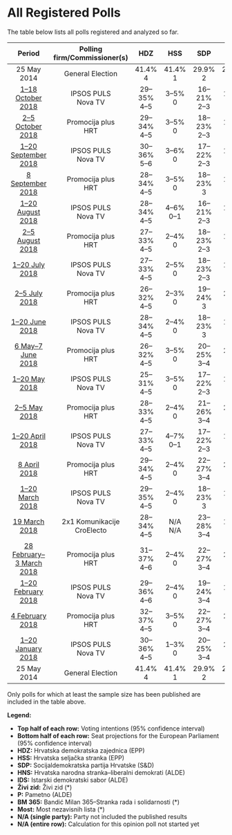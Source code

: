 # All Registered Polls

The table below lists all polls registered and analyzed so far.

| Period     | Polling firm/Commissioner(s) | HDZ | HSS | SDP | HNS | IDS | Živi zid | P | BM 365 | Most |
|:----------:|:----------------------------:|:--:|:--:|:--:|:--:|:--:|:--:|:--:|:--:|:--:|
| 25 May 2014 | General Election | 41.4% <br> 4 | 41.4% <br> 1 | 29.9% <br> 2 | 29.9% <br> 1 | 29.9% <br> 1 | 0.5% <br> 0 | 0.0% <br> 0 | 0.0% <br> 0 | 0.0% <br> 0 |
| [1–18 October 2018](2018-10-18-IPSOSPULS.html) | IPSOS PULS <br> Nova TV | 29–35% <br> 4–5 | 3–5% <br> 0 | 16–21% <br> 2–3 | 1–3% <br> 0 | 1–3% <br> 0 | 12–17% <br> 2 | 2–5% <br> 0 | 3–6% <br> 0 | 6–9% <br> 0–1 |
| [2–5 October 2018](2018-10-05-Promocijaplus.html) | Promocija plus <br> HRT | 29–34% <br> 4–5 | 3–5% <br> 0 | 18–23% <br> 2–3 | 1–3% <br> 0 | 1–3% <br> 0 | 12–16% <br> 1–2 | 2–4% <br> 0 | 2–5% <br> 0 | 6–9% <br> 0–1 |
| [1–20 September 2018](2018-09-20-IPSOSPULS.html) | IPSOS PULS <br> Nova TV | 30–36% <br> 5–6 | 3–6% <br> 0 | 17–22% <br> 2–3 | 1–2% <br> 0 | 1–3% <br> 0 | 12–17% <br> 2 | 2–5% <br> 0 | 3–5% <br> 0 | 8–11% <br> 1 |
| [8 September 2018](2018-09-08-Promocijaplus.html) | Promocija plus <br> HRT | 28–34% <br> 4–5 | 3–5% <br> 0 | 18–23% <br> 3 | 1–3% <br> 0 | 1–2% <br> 0 | 13–17% <br> 2 | 2–4% <br> 0 | 3–5% <br> 0 | 6–9% <br> 1 |
| [1–20 August 2018](2018-08-20-IPSOSPULS.html) | IPSOS PULS <br> Nova TV | 28–34% <br> 4–5 | 4–6% <br> 0–1 | 16–21% <br> 2–3 | 1–2% <br> 0 | 2–4% <br> 0 | 12–17% <br> 1–2 | 2–5% <br> 0 | 3–6% <br> 0 | 6–10% <br> 1 |
| [2–5 August 2018](2018-08-05-Promocijaplus.html) | Promocija plus <br> HRT | 27–33% <br> 4–5 | 2–4% <br> 0 | 18–23% <br> 2–3 | 1–3% <br> 0 | 1–3% <br> 0 | 13–17% <br> 2 | 2–4% <br> 0 | 3–5% <br> 0 | 7–10% <br> 1 |
| [1–20 July 2018](2018-07-20-IPSOSPULS.html) | IPSOS PULS <br> Nova TV | 27–33% <br> 4–5 | 2–5% <br> 0 | 18–23% <br> 2–3 | 1–2% <br> 0 | 2–4% <br> 0 | 11–16% <br> 1–2 | 2–5% <br> 0 | 3–6% <br> 0 | 7–11% <br> 1 |
| [2–5 July 2018](2018-07-05-Promocijaplus.html) | Promocija plus <br> HRT | 26–32% <br> 4–5 | 2–3% <br> 0 | 19–24% <br> 3 | 2–3% <br> 0 | 1–3% <br> 0 | 13–18% <br> 2 | 2–4% <br> 0 | 2–4% <br> 0 | 7–10% <br> 1 |
| [1–20 June 2018](2018-06-20-IPSOSPULS.html) | IPSOS PULS <br> Nova TV | 28–34% <br> 4–5 | 2–4% <br> 0 | 18–23% <br> 3 | 1–3% <br> 0 | 2–4% <br> 0 | 13–18% <br> 2–3 | 2–5% <br> 0 | 2–5% <br> 0 | 7–11% <br> 1 |
| [6 May–7 June 2018](2018-06-07-Promocijaplus.html) | Promocija plus <br> HRT | 26–32% <br> 4–5 | 3–5% <br> 0 | 20–25% <br> 3–4 | 2–3% <br> 0 | 1–3% <br> 0 | 13–17% <br> 2 | 1–3% <br> 0 | 2–3% <br> 0 | 8–11% <br> 1 |
| [1–20 May 2018](2018-05-20-IPSOSPULS.html) | IPSOS PULS <br> Nova TV | 25–31% <br> 4–5 | 3–5% <br> 0 | 17–22% <br> 2–3 | 1–2% <br> 0 | 1–3% <br> 0 | 13–18% <br> 2 | 3–5% <br> 0 | 3–5% <br> 0 | 6–10% <br> 1 |
| [2–5 May 2018](2018-05-05-Promocijaplus.html) | Promocija plus <br> HRT | 28–33% <br> 4–5 | 2–4% <br> 0 | 21–26% <br> 3–4 | 2–4% <br> 0 | 1–3% <br> 0 | 13–17% <br> 2 | 1–3% <br> 0 | 2–4% <br> 0 | 7–10% <br> 1 |
| [1–20 April 2018](2018-04-20-IPSOSPULS.html) | IPSOS PULS <br> Nova TV | 27–33% <br> 4–5 | 4–7% <br> 0–1 | 17–22% <br> 2–3 | 1–2% <br> 0 | 2–4% <br> 0 | 13–18% <br> 2 | 2–5% <br> 0 | 2–5% <br> 0 | 6–10% <br> 1 |
| [8 April 2018](2018-04-08-Promocijaplus.html) | Promocija plus <br> HRT | 29–34% <br> 4–5 | 2–4% <br> 0 | 22–27% <br> 3–4 | 2–3% <br> 0 | 1–3% <br> 0 | 11–15% <br> 1–2 | 1–3% <br> 0 | 2–3% <br> 0 | 8–11% <br> 1 |
| [1–20 March 2018](2018-03-20-IPSOSPULS.html) | IPSOS PULS <br> Nova TV | 29–35% <br> 4–5 | 2–4% <br> 0 | 18–23% <br> 3 | 1–3% <br> 0 | 2–4% <br> 0 | 12–16% <br> 1–2 | 2–5% <br> 0 | 3–6% <br> 0 | 6–9% <br> 1 |
| [19 March 2018](2018-03-19-2x1Komunikacije.html) | 2x1 Komunikacije <br> CroElecto | 28–34% <br> 4–5 | N/A <br> N/A | 23–28% <br> 3–4 | 1–2% <br> 0 | 1–3% <br> 0 | 11–15% <br> 1–2 | N/A <br> N/A | 1–2% <br> 0 | 7–11% <br> 1 |
| [28 February–3 March 2018](2018-03-03-Promocijaplus.html) | Promocija plus <br> HRT | 31–37% <br> 4–6 | 2–4% <br> 0 | 22–27% <br> 3–4 | 2–3% <br> 0 | 1–3% <br> 0 | 11–15% <br> 1–2 | 1–3% <br> 0 | 2–4% <br> 0 | 7–10% <br> 1 |
| [1–20 February 2018](2018-02-20-IPSOSPULS.html) | IPSOS PULS <br> Nova TV | 29–36% <br> 4–6 | 2–4% <br> 0 | 19–24% <br> 3–4 | 1–3% <br> 0 | 2–4% <br> 0 | 11–16% <br> 1–2 | 3–5% <br> 0 | 2–5% <br> 0 | 6–9% <br> 0–1 |
| [4 February 2018](2018-02-04-Promocijaplus.html) | Promocija plus <br> HRT | 32–37% <br> 4–5 | 3–5% <br> 0 | 22–27% <br> 3–4 | 2–3% <br> 0 | 1–2% <br> 0 | 12–16% <br> 1–2 | 1–2% <br> 0 | 2–4% <br> 0 | 6–9% <br> 0–1 |
| [1–20 January 2018](2018-01-20-IPSOSPULS.html) | IPSOS PULS <br> Nova TV | 30–36% <br> 4–5 | 1–3% <br> 0 | 20–25% <br> 3–4 | 2–4% <br> 0 | 2–4% <br> 0 | 12–17% <br> 1–2 | 2–4% <br> 0 | 3–5% <br> 0 | 6–9% <br> 0–1 |
| 25 May 2014 | General Election | 41.4% <br> 4 | 41.4% <br> 1 | 29.9% <br> 2 | 29.9% <br> 1 | 29.9% <br> 1 | 0.5% <br> 0 | 0.0% <br> 0 | 0.0% <br> 0 | 0.0% <br> 0 |

Only polls for which at least the sample size has been published are included in the table above.

**Legend:**
+ **Top half of each row:** Voting intentions (95% confidence interval)
+ **Bottom half of each row:** Seat projections for the European Parliament (95% confidence interval)
+ **HDZ:** Hrvatska demokratska zajednica (EPP)
+ **HSS:** Hrvatska seljačka stranka (EPP)
+ **SDP:** Socijaldemokratska partija Hrvatske (S&D)
+ **HNS:** Hrvatska narodna stranka–liberalni demokrati (ALDE)
+ **IDS:** Istarski demokratski sabor (ALDE)
+ **Živi zid:** Živi zid (*)
+ **P:** Pametno (ALDE)
+ **BM 365:** Bandić Milan 365–Stranka rada i solidarnosti (*)
+ **Most:** Most nezavisnih lista (*)
+ **N/A (single party):** Party not included the published results
+ **N/A (entire row):** Calculation for this opinion poll not started yet

